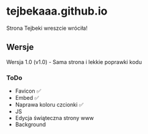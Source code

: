 
# tejbekaaa.github.io

Strona Tejbeki wreszcie wróciła! 

## Wersje

Wersja 1.0 (v1.0) - Sama strona i lekkie poprawki kodu 




### ToDo 

- Favicon ✅
- Embed ✅
- Naprawa koloru czcionki ✅
- JS
- Edycja świąteczna strony www
- Background
